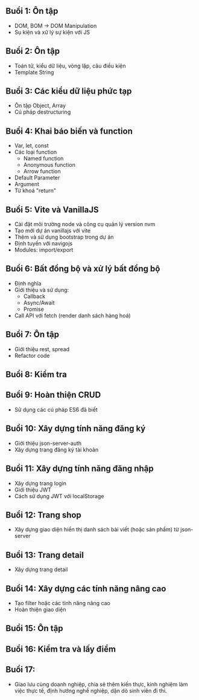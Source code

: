 ## Buổi 1: Ôn tập

- DOM, BOM -> DOM Manipulation
- Sụ kiện và xử lý sự kiện với JS

## Buổi 2: Ôn tập

- Toán tử, kiểu dữ liệu, vòng lặp, câu điều kiện
- Template String

## Buổi 3: Các kiểu dữ liệu phức tạp

- Ôn tập Object, Array
- Cú pháp destructuring

## Buổi 4: Khai báo biến và function

- Var, let, const
- Các loại function
  - Named function
  - Anonymous function
  - Arrow function
- Default Parameter
- Argument
- Từ khoá "return"

## Buổi 5: Vite và VanillaJS

- Cài đặt môi trường node và công cụ quản lý version nvm
- Tạo mới dự án vanillajs với vite
- Thêm và sử dụng bootstrap trong dự án
- Định tuyến với navigojs
- Modules: import/export

## Buổi 6: Bất đồng bộ và xử lý bất đồng bộ

- Định nghĩa
- Giới thiệu và sử dụng:
  - Callback
  - Async/Await
  - Promise
- Call API với fetch (render danh sách hàng hoá)

## Buổi 7: Ôn tập

- Giới thiệu rest, spread
- Refactor code

## Buổi 8: Kiểm tra

## Buổi 9: Hoàn thiện CRUD

- Sử dụng các cú pháp ES6 đã biết

## Buổi 10: Xây dựng tính năng đăng ký

- Giới thiệu json-server-auth
- Xây dựng trang đăng ký tài khoản

## Buổi 11: Xây dựng tính năng đăng nhập

- Xây dựng trang login
- Giới thiệu JWT
- Cách sử dụng JWT với localStorage

## Buổi 12: Trang shop

- Xây dựng giao diện hiển thị danh sách bài viết (hoặc sản phẩm) từ json-server

## Buổi 13: Trang detail

- Xây dựng trang detail

## Buổi 14: Xây dựng các tính năng nâng cao

- Tạo filter hoặc các tính năng nâng cao
- Hoàn thiện giao diện

## Buổi 15: Ôn tập

## Buổi 16: Kiểm tra và lấy điểm

## Buổi 17:

- Giao lưu cùng doanh nghiệp, chia sẻ thêm kiến thực, kinh nghiệm làm việc thực tế, định hướng nghề nghiệp, dặn dò sinh viên đi thi.
